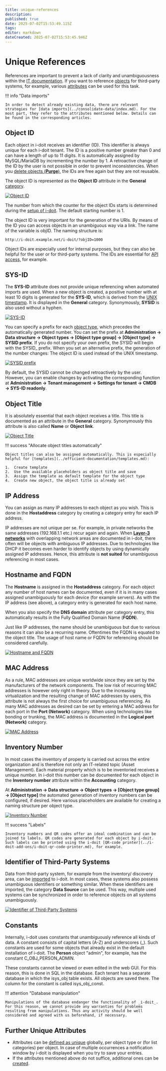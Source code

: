 ```yaml
---
title: unique-references
description: 
published: true
date: 2025-07-02T15:53:49.115Z
tags: 
editor: markdown
dateCreated: 2025-07-02T15:53:45.946Z
---
```


# Unique References

References are important to prevent a lack of clarity and unambiguousness within the [IT documentation](../glossary.md). If you want to reference [objects](structure-of-the-it-documentation.md) for third-party systems, for example, various [attributes](../glossary.md) can be used for this task.

!!! info "Data imports"

    In order to detect already existing data, there are relevant strategies for [data imports](../consolidate-data/index.md). For the most part, they refer to the attributes mentioned below. Details can be found in the corresponding articles.

## Object ID

Each object in i-doit receives an identifier (ID). This identifier is always unique for each i-doit tenant. The ID is a positive number greater than 0 and can have a length of up to 11 digits. It is automatically assigned by MySQL/MariaDB by incrementing the number by 1. A retroactive change of the ID by the user is not possible in order to prevent inconsistencies. When you [delete objects (**Purge**)](./life-and-documentation-cycle.md), the IDs are free again but they are not reusable.

The object ID is represented as the **Object ID** attribute in the **General** [category](../glossary.md).

[![Object ID](../assets/images/en/basics/unique-references/1-ur.png)](../assets/images/en/basics/unique-references/1-ur.png)

The number from which the counter for the object IDs starts is determined during the [setup of i-doit](../installation/manual-installation/setup.md). The default starting number is 1.

The object ID is very important for the generation of the URIs. By means of the ID you can access objects in an unambiguous way via a link. The name of the variable is objID. The naming structure is:

    http://i-doit.example.net/i-doit/?objID=1000

Object IDs are especially used for internal purposes, but they can also be helpful for the user or for third-party systems. The IDs are essential for [API access,](../i-doit-add-ons/api/index.md) for example.

## SYS-ID

The **SYS-ID** attribute does not provide unique referencing when automated imports are used. When a new object is created, a positive number with at least 10 digits is generated for the **SYS-ID**, which is derived from the [UNIX timestamp](https://de.wikipedia.org/wiki/Unixzeit). It is displayed in the **General** category. Synonymously, **SYSID** is also used without a hyphen.

[![SYS-ID](../assets/images/en/basics/unique-references/2-ur.png)](../assets/images/en/basics/unique-references/2-ur.png)

You can specify a prefix for each [object type](structure-of-the-it-documentation.md), which precedes the automatically generated number. You can set the prefix at **Administration → Data structure → Object types → [Object type group] → [Object type] → SYSID prefix**. If you do not specify your own prefix, the SYSID will begin with the SYSID_ prefix. When you set an alternative prefix, the generation of the number changes: The object ID is used instead of the UNIX timestamp.

[![SYSID prefix](../assets/images/en/basics/unique-references/3-ur.png)](../assets/images/en/basics/unique-references/3-ur.png)

By default, the SYSID cannot be changed retroactively by the user. However, you can enable changes by activating the corresponding function at **Administration → Tenant management → Settings for tenant → CMDB → SYS-ID readonly**.

## Object Title

It is absolutely essential that each object receives a title. This title is documented as an attribute in the **General** category. Synonymously this attribute is also called **Name** or **Object link**.

[![Object Title](../assets/images/en/basics/unique-references/4-ur.png)](../assets/images/en/basics/unique-references/4-ur.png)

!!! success "Allocate object titles automatically"

    Object titles can also be assigned automatically. This is especially helpful for [templates](../efficient-documentation/templates.md):

    1.  Create template
    2.  Use the available placeholders as object title and save
    3.  Assign the template as default template for the object type
    4.  Create new object, the object title is already set

## IP Address

You can assign as many IP addresses to each object as you wish. This is done in the **Hostaddress** category by creating a category entry for each IP address.

IP addresses are not unique per se. For example, in private networks the same addresses (192.168.1.1 etc.) recur again and again. When **[Layer-3 networks](../use-cases/ip-adress-management.md)** with overlapping network areas are documented in i-doit, there often will be objects with ambiguous IP addresses. Due to technologies like DHCP it becomes even harder to identify objects by using dynamically assigned IP addresses. Hence, this attribute is **not suited** for unambiguous referencing in most cases.

## Hostname and FQDN

The **Hostname** is assigned in the **Hostaddress** category. For each object any number of host names can be documented, even if it is in many cases assigned unambiguously for each device (for example servers). As with the IP address (see above), a category entry is generated for each host name.

When you also specify the **DNS domain** attribute per category entry, this automatically results in the Fully Qualified Domain Name (**FQDN**).

Just like IP addresses, the name should be unambiguous but due to various reasons it can also be a recurring name. Oftentimes the FQDN is equated to the object title. The usage of host name or FQDN for referencing should be considered carefully.

[![Hostname and FQDN](../assets/images/en/basics/unique-references/5-ur.png)](../assets/images/en/basics/unique-references/5-ur.png)

## MAC Address

As a rule, MAC addresses are unique worldwide since they are set by the manufacturers of the network components. The low risk of recurring MAC addresses is however only right in theory. Due to the increasing virtualization and the resulting change of MAC addresses by users, this attribute is not always the first choice for unambiguous referencing. As many MAC addresses as desired can be set by entering a MAC address for each port in the **Port (Network)** category. When using technologies like bonding or trunking, the MAC address is documented in the **Logical port (Network)** category.

[![MAC Address](../assets/images/en/basics/unique-references/6-ur.png)](../assets/images/en/basics/unique-references/6-ur.png)

## Inventory Number

In most cases the inventory of property is carried out across the entire organization and is therefore not only an IT-related topic (Asset Management). Each material property which is to be inventoried receives a unique number. In i-doit this number can be documented for each object in the **Inventory number** attribute within the **Accounting** category.

At **Administration → Data structure → Object types → [Object type group] → [Object type]** the automated generation of inventory numbers can be configured, if desired. Here various placeholders are available for creating a naming structure per object type.

[![Inventory Number](../assets/images/en/basics/unique-references/7-ur.png)](../assets/images/en/basics/unique-references/7-ur.png)

!!! success "Labels"

    Inventory numbers and QR codes offer an ideal combination and can be joined to labels. QR codes are generated for each object by i-doit. Such labels can be printed using the i-doit [QR-code printer](../i-doit-add-ons/i-doit-qr-code-printer.md), for example.

## Identifier of Third-Party Systems

Data from third-party system, for example from the inventory/ discovery area, can be [imported](../consolidate-data/index.md) to i-doit. In most cases, these systems also possess unambiguous identifiers or something similar. When these identifiers are imported, the category **Data Source** can be used. This way, multiple used systems can be synchronized in order to reference objects on all systems unambiguously.

[![Identifier of Third-Party Systems](../assets/images/en/basics/unique-references/8-ur.png)](../assets/images/en/basics/unique-references/8-ur.png)

## Constants

Internally, i-doit uses constants that unambiguously reference all kinds of data. A constant consists of capital letters (A-Z) and underscores (\_). Such constants are used for some objects that already exist in the default installation of i-doit. The **Person** object "admin", for example, has the constant C_OBJ_PERSON_ADMIN.

These constants cannot be viewed or even edited in the web GUI. For this reason, this is done in SQL in the database. Each tenant has a separate database in which the isys_obj table exists. All objects are saved there. The column for the constant is called isys_obj_const.

!!! attention "Database manipulation"

    Manipulations of the database endanger the functionality of _i-doit_. For this reason, we cannot provide any warranties for problems resulting from manipulations. Thus any activity should be well considered and agreed with us beforehand, if necessary.

## Further Unique Attributes

-   Attributes can be [defined as unique](../efficient-documentation/attribute-validation-and-mandatory-fields.md) globally, per object type or (for list categories) per object. In case of multiple occurrences a notification window by i-doit is displayed when you try to save your entries.
-   If the attributes mentioned above do not suffice, additional ones can be [created](./custom-categories.md).
